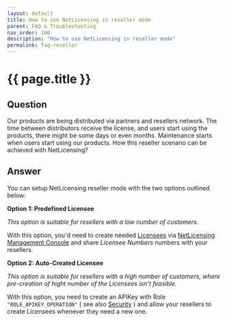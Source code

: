 ```yaml
---
layout: default
title: How to use NetLicensing in reseller mode
parent: FAQ & Troubleshooting
nav_order: 100
description: "How to use NetLicensing in reseller mode"
permalink: faq-reseller
---
```


{{ page.title }}
=============

## Question

Our products are being distributed via partners and resellers network.
The time between distributors receive the license, and users start using the products, there might be some days or even months. Maintenance starts when users start using our products.
How this reseller scenario can be achieved with NetLicensing?

## Answer

You can setup NetLicensing reseller mode with the two options outlined below:

**Option 1: Predefined Licensee**

_This option is suitable for resellers with a low number of customers._

With this option, you'd need to create needed [Licensees](object-model) via [NetLicensing Management Console](https://ui.netlicensing.io) and share _Licensee Numbers_ numbers with your resellers.


**Option 2: Auto-Created Licensee**

_This option is suitable for resellers with a high number of customers, where pre-creation of hight number of the Licensees isn't feasible._

With this option, you need to create an APIKey with Role `"ROLE_APIKEY_OPERATION"` ( see also [Security](security) ) and allow your resellers to create Licensees whenever they need a new one.
